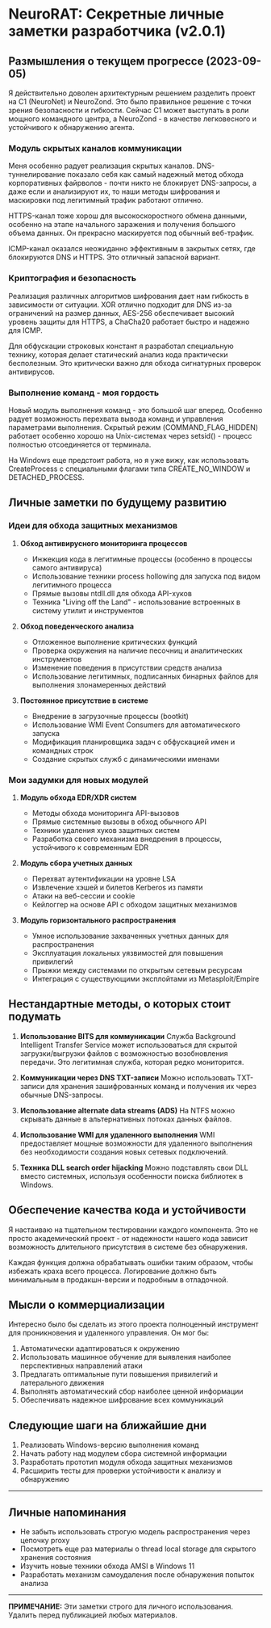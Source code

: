# NeuroRAT: Секретные личные заметки разработчика (v2.0.1)

## Размышления о текущем прогрессе (2023-09-05)

Я действительно доволен архитектурным решением разделить проект на C1 (NeuroNet) и NeuroZond. Это было правильное решение с точки зрения безопасности и гибкости. Сейчас C1 может выступать в роли мощного командного центра, а NeuroZond - в качестве легковесного и устойчивого к обнаружению агента.

### Модуль скрытых каналов коммуникации

Меня особенно радует реализация скрытых каналов. DNS-туннелирование показало себя как самый надежный метод обхода корпоративных файрволов - почти никто не блокирует DNS-запросы, а даже если и анализируют их, то наши методы шифрования и маскировки под легитимный трафик работают отлично.

HTTPS-канал тоже хорош для высокоскоростного обмена данными, особенно на этапе начального заражения и получения большого объема данных. Он прекрасно маскируется под обычный веб-трафик.

ICMP-канал оказался неожиданно эффективным в закрытых сетях, где блокируются DNS и HTTPS. Это отличный запасной вариант.

### Криптография и безопасность

Реализация различных алгоритмов шифрования дает нам гибкость в зависимости от ситуации. XOR отлично подходит для DNS из-за ограничений на размер данных, AES-256 обеспечивает высокий уровень защиты для HTTPS, а ChaCha20 работает быстро и надежно для ICMP.

Для обфускации строковых констант я разработал специальную технику, которая делает статический анализ кода практически бесполезным. Это критически важно для обхода сигнатурных проверок антивирусов.

### Выполнение команд - моя гордость

Новый модуль выполнения команд - это большой шаг вперед. Особенно радует возможность перехвата вывода команд и управления параметрами выполнения. Скрытый режим (COMMAND_FLAG_HIDDEN) работает особенно хорошо на Unix-системах через setsid() - процесс полностью отсоединяется от терминала.

На Windows еще предстоит работа, но я уже вижу, как использовать CreateProcess с специальными флагами типа CREATE_NO_WINDOW и DETACHED_PROCESS.

## Личные заметки по будущему развитию

### Идеи для обхода защитных механизмов

1. **Обход антивирусного мониторинга процессов**
   - Инжекция кода в легитимные процессы (особенно в процессы самого антивируса)
   - Использование техники process hollowing для запуска под видом легитимного процесса
   - Прямые вызовы ntdll.dll для обхода API-хуков
   - Техника "Living off the Land" - использование встроенных в систему утилит и инструментов

2. **Обход поведенческого анализа**
   - Отложенное выполнение критических функций
   - Проверка окружения на наличие песочниц и аналитических инструментов
   - Изменение поведения в присутствии средств анализа
   - Использование легитимных, подписанных бинарных файлов для выполнения злонамеренных действий

3. **Постоянное присутствие в системе**
   - Внедрение в загрузочные процессы (bootkit)
   - Использование WMI Event Consumers для автоматического запуска
   - Модификация планировщика задач с обфускацией имен и командных строк
   - Создание скрытых служб с динамическими именами

### Мои задумки для новых модулей

1. **Модуль обхода EDR/XDR систем**
   - Методы обхода мониторинга API-вызовов
   - Прямые системные вызовы в обход обычного API
   - Техники удаления хуков защитных систем
   - Разработка своего механизма внедрения в процессы, устойчивого к современным EDR

2. **Модуль сбора учетных данных**
   - Перехват аутентификации на уровне LSA
   - Извлечение хэшей и билетов Kerberos из памяти
   - Атаки на веб-сессии и cookie
   - Кейлоггер на основе API с обходом защитных механизмов

3. **Модуль горизонтального распространения**
   - Умное использование захваченных учетных данных для распространения
   - Эксплуатация локальных уязвимостей для повышения привилегий
   - Прыжки между системами по открытым сетевым ресурсам
   - Интеграция с существующими эксплойтами из Metasploit/Empire

## Нестандартные методы, о которых стоит подумать

1. **Использование BITS для коммуникации**
   Служба Background Intelligent Transfer Service может использоваться для скрытой загрузки/выгрузки файлов с возможностью возобновления передачи. Это легитимная служба, которая редко мониторится.

2. **Коммуникации через DNS TXT-записи**
   Можно использовать TXT-записи для хранения зашифрованных команд и получения их через обычные DNS-запросы.

3. **Использование alternate data streams (ADS)**
   На NTFS можно скрывать данные в альтернативных потоках данных файлов.

4. **Использование WMI для удаленного выполнения**
   WMI предоставляет мощные возможности для удаленного выполнения без необходимости создания новых сетевых подключений.

5. **Техника DLL search order hijacking**
   Можно подставлять свои DLL вместо системных, используя особенности поиска библиотек в Windows.

## Обеспечение качества кода и устойчивости

Я настаиваю на тщательном тестировании каждого компонента. Это не просто академический проект - от надежности нашего кода зависит возможность длительного присутствия в системе без обнаружения.

Каждая функция должна обрабатывать ошибки таким образом, чтобы избежать краха всего процесса. Логирование должно быть минимальным в продакшн-версии и подробным в отладочной.

## Мысли о коммерциализации

Интересно было бы сделать из этого проекта полноценный инструмент для проникновения и удаленного управления. Он мог бы:

1. Автоматически адаптироваться к окружению
2. Использовать машинное обучение для выявления наиболее перспективных направлений атаки
3. Предлагать оптимальные пути повышения привилегий и латерального движения
4. Выполнять автоматический сбор наиболее ценной информации
5. Обеспечивать надежное шифрование всех коммуникаций

## Следующие шаги на ближайшие дни

1. Реализовать Windows-версию выполнения команд
2. Начать работу над модулем сбора системной информации
3. Разработать прототип модуля обхода защитных механизмов
4. Расширить тесты для проверки устойчивости к анализу и обнаружению

---

## Личные напоминания

- Не забыть использовать строгую модель распространения через цепочку proxy
- Посмотреть еще раз материалы о thread local storage для скрытого хранения состояния
- Изучить новые техники обхода AMSI в Windows 11
- Разработать механизм самоудаления после обнаружения попыток анализа

---

**ПРИМЕЧАНИЕ:** Эти заметки строго для личного использования. Удалить перед публикацией любых материалов. 